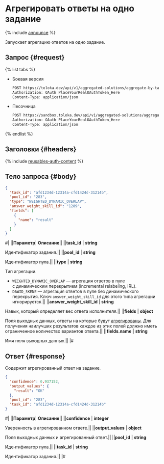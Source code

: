 # Агрегировать ответы на одно задание

{% include [announce](../_includes/announce.md) %}

Запускает агрегацию ответов на одно задание.

## Запрос {#request}

{% list tabs %}

- Боевая версия

    ```bash
    POST https://toloka.dev/api/v1/aggregated-solutions/aggregate-by-task
    Authorization: OAuth PlaceYourRealOAuthToken_Here
    Content-Type: application/json
    ```

- Песочница

    ```bash
    POST https://sandbox.toloka.dev/api/v1/aggregated-solutions/aggregate-by-task
    Authorization: OAuth PlaceYourRealOAuthToken_Here
    Content-Type: application/json
    ```

{% endlist %}

## Заголовки {#headers}

{% include [reusables-auth-content](../_includes/reusables/id-reusables/auth-content.md) %}

## Тело запроса {#body}

```json
{
  "task_id": "afd1234d-12314a-cfd1424d-31214b",
  "pool_id": "283",
  "type": "WEIGHTED_DYNAMIC_OVERLAP",
  "answer_weight_skill_id": "1289",
  "fields": [
    {
      "name": "result"
    }
  ]
}
```

#|
||**Параметр**| **Описание**||
||**task_id** | **string**

Идентификатор задания.||
||**pool_id** | **string**

Идентификатор пула.||
||**type** | **string**

Тип агрегации.

- `WEIGHTED_DYNAMIC_OVERLAP` — агрегация ответов в пуле с динамическим перекрытием (incremental relabeling, IRL).
- `DAWID_SKENE` — агрегация ответов в пуле без динамического перекрытия. Ключ `answer_weight_skill_id` для этого типа агрегации игнорируется.||
||**answer_weight_skill_id** | **string**

Навык, который определяет вес ответа исполнителя.||
||**fields** | **object**

Поля выходных данных, ответы на которые будут [агрегированы](../../guide/concepts/result-aggregation.md). Для получения наилучших результатов каждое из этих полей должно иметь ограниченное количество вариантов ответа.||
||**fields.name** | **string**

Имя поля выходных данных.||
|#

## Ответ {#response}

Содержит агрегированный ответ на задание.

```json
{
  "confidence": 0.937152,
  "output_values": {
    "result": "OK"
  },
  "pool_id": "283",
  "task_id": "afd1234d-12314a-cfd1424d-31214b"
}
```

#|
||**Параметр**| **Описание**||
||**confidence** | **integer**

Уверенность в агрегированном ответе.||
||**output_values** | **object**

Поля выходных данных и агрегированный ответ.||
||**pool_id** | **string**

Идентификатор пула.||
||**task_id** | **string**

Идентификатор задания.||
|#